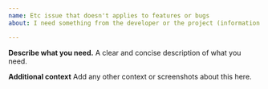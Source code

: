```yaml
---
name: Etc issue that doesn't applies to features or bugs
about: I need something from the developer or the project (information related or not to this project)

---
```


**Describe what you need.**
A clear and concise description of what you need.

**Additional context**
Add any other context or screenshots about this here.
